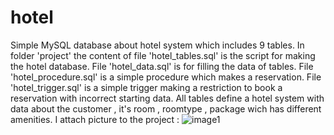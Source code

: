 # hotel

Simple MySQL database about hotel system which includes 9 tables. In folder 'project' the content of file 'hotel_tables.sql' is the script for making the hotel database. File 'hotel_data.sql' is for filling the data of tables. File 'hotel_procedure.sql' is a simple procedure which makes a reservation. File 'hotel_trigger.sql' is a simple trigger making a restriction to book a reservation with incorrect starting data. All tables define a hotel system with data about the customer , it's room , roomtype , package wich has different amenities. I attach picture to the project :
![image1](https://user-images.githubusercontent.com/82265565/114314567-fc000900-9b03-11eb-94da-60d5209a1dce.jpg)
